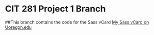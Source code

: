 # CIT 281 Project 1 Branch
##This branch contains the code for the Sass vCard
[My Sass vCard on Uoregon.edu](http://pages.uoregon.edu/lbrydson/281/p1/sass-proj/)